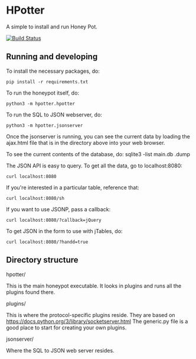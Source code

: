 
# HPotter
A simple to install and run Honey Pot.

[![Build Status](https://travis-ci.org/drsjb80/HPotter.svg?branch=dev)](https://travis-ci.org/drsjb80/HPotter)

## Running and developing

To install the necessary packages, do:

    pip install -r requirements.txt

To run the honeypot itself, do:

    python3 -m hpotter.hpotter

To run the SQL to JSON webserver, do:

    python3 -m hpotter.jsonserver

Once the jsonserver is running, you can see the current data by loading the
ajax.html file that is in the directory above into your web browser.

To see the current contents of the database, do:
    sqlite3 -list main.db .dump

The JSON API is easy to query. To get all the data, go to localhost:8080:

    curl localhost:8080

If you're interested in a particular table, reference that:

    curl localhost:8080/sh

If you want to use JSONP, pass a callback:

    curl localhost:8080/?callback=jQuery

To get JSON in the form to use with jTables, do:

    curl localhost:8080/?handd=true

## Directory structure
hpotter/

This is the main honeypot executable. It looks in plugins and runs all the
plugins found there.

plugins/

This is where the protocol-specific plugins reside. They are based on
https://docs.python.org/3/library/socketserver.html  The generic.py file is
a good place to start for creating your own plugins.

jsonserver/

Where the SQL to JSON web server resides.    
